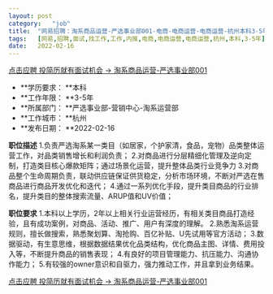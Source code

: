```yaml
---
layout:	post
category:	"job"
title:	"网易招聘：淘系商品运营-严选事业部001-电商-电商运营-电商运营-杭州本科3-5年"
tags:	[网易,招聘,面试,找工作,工作,内推,电商,电商运营,电商运营,杭州,本科,3-5年]
date:	2022-02-16
---
```


[点击应聘 投简历就有面试机会 -> 淘系商品运营-严选事业部001](http://mobile.bole.netease.com/bole/boleDetail?id=37735&employeeId=346f03c3cda5f04c&key=all)



- **学历要求： **本科
- **工作年限： **3-5年
- **所属部门： **严选事业部-营销中心-淘系运营部
- **工作城市： **杭州
- **发布日期： **2022-02-16



**职位描述**
1.负责严选淘系某一类目（如居家，个护家清，食品，宠物）品类整体运营工作，对品类销售增长和利润负责；
2.对商品进行分层精细化管理及逆向定制，打造类目核心爆款矩阵；通过场景化运营，提升整体品类行业竞争力
3.对商品整个生命周期负责，联动供应链保证供货稳定，分析市场环境，不断对严选在售商品进行商品开发优化和迭代；
4.通过一系列优化手段，提升类目商品的行业排名，提升类目的整体搜索流量、ARUP值和UV价值；



**职位要求**
1.本科以上学历，2年以上相关行业运营经历，有相关类目商品打造经验，且有成功案例，对商品、活动、推广、用户有深度的理解。
2.熟悉淘系运营规则，擅长做搜索，熟悉聚划算、淘抢购、百亿补贴、U先试用等官方活动；
3.数据驱动，有生意思维，根据数据结果优化品类结构，优化商品主图、详情、费用投入等，不断提升商品的销售表现；
4.有良好的项目管理能力、抗压能力、沟通协作能力；
5.有较强的owner意识和自驱力，强力推动工作，并且拿到业务结果。



[点击应聘 投简历就有面试机会 -> 淘系商品运营-严选事业部001](http://mobile.bole.netease.com/bole/boleDetail?id=37735&employeeId=346f03c3cda5f04c&key=all)